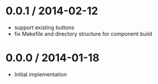 
0.0.1 / 2014-02-12
==================

 * support existing buttons
 * fix Makefile and directory structure for component build

0.0.0 / 2014-01-18 
==================

  * Initial implementation 
